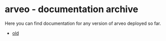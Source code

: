 
# arveo - documentation archive

Here you can find documentation for any version of arveo deployed so far.

 * [old](archive/old)
